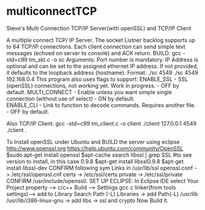 # multiconnectTCP
Steve's Multi Connection TCP/IP Server(with openSSL) and TCP/IP Client

A multiple connect TCP/ IP Server.
   The socket Listner backlog supports up to 64 TCP/IP connections. Each client connection 
   can send simple text messages (echoed on server to console) and ACK return.
   BUILD:
       gcc -std=c99 tm_skt.c -o sc
   Arguments:
   	   Port number is mandatory.
   	   IP Address is optional and can be set to the assigned ethernet IP address.
   	   If not provided, it defaults to the loopback address (hostname).
   	   Format:
   	   ./sc 4549  <or> ./sc 4549 192.168.0.4
   This program also uses flags to support:
   ENABLE_SSL    - SSL (openSSL) connections, not working yet. Work in progress.
                 - OFF by default.
   MULTI_CONNECT - Enable unless you want simple single connection (without use of select)
                 - ON by default.  
   ENABLE_CLI    - Link to function to decode commands. Requires another file.
                 - OFF by default.

Also TCP/IP Client.
gcc -std=c99 tm_client.c -o client
./client 127.0.0.1 4549  <or> ./client <HOSTNAME> <Port>.

To Install openSSL under Ubuntu and BUILD the server using eclipse
http://www.openssl.org
https://help.ubuntu.com/community/OpenSSL
$sudo apt-get install openssl
$apt-cache search libssl | grep SSL  #to see version to install, in this case 0.9.8
$apt-get install libssl0.9.8
$apt-get install libssl-dev
  CONFIRM following sym Links in /usr/lib/ssl
          openssl.conf -> /etc/ssl/openssl.cnf
          certs -> /etc/ssl/certs
          private -> /etc/ssl/private
  CONFIRM /usr/include/openssl/<headers and importantly ssl.h>.
  SET UP ECLIPSE:
  In Eclipse IDE select Your Project property --> c/c++ Build --> 
		Settings gcc c linker(from tools settings)--> add to Library Search Path (-L)
		Libraries -> add Path(-L) /usr/lib /usr/lib/i386-linux-gnu
                -> add libs -> ssl and crypto
Now Build it.

